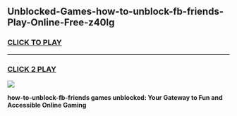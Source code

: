 
## Unblocked-Games-how-to-unblock-fb-friends-Play-Online-Free-z40lg
<h3>
<a href="https://premium76.site?title=how-to-unblock-fb-friends&ref=26A">CLICK TO PLAY</a></h3>
<hr>

<h3>
<a href="https://premium76.site?title=how-to-unblock-fb-friends&ref=26A">CLICK 2 PLAY</a>
  
</h3>

<a href="https://premium76.site?title=how-to-unblock-fb-friends&ref=26A"><img src="https://clearcache.store/games.png"></a>


**how-to-unblock-fb-friends games unblocked: Your Gateway to Fun and Accessible Online Gaming**

